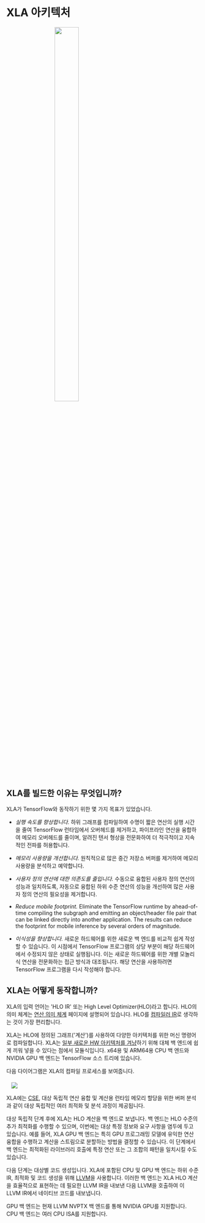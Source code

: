 # XLA 아키텍처

<div style="width:50%; margin:auto; margin-bottom:10px; margin-top:20px;"> <img style="width:50%" src="./images/xlalogo.png"> </div>

## XLA를 빌드한 이유는 무엇입니까?

XLA가 TensorFlow와 동작하기 위한 몇 가지 목표가 있었습니다.

- *실행 속도를 향상합니다.* 하위 그래프를 컴파일하여 수명이 짧은 연산의 실행 시간을 줄여 TensorFlow 런타임에서 오버헤드를 제거하고, 파이프라인 연산을 융합하여 메모리 오버헤드를 줄이며, 알려진 텐서 형상을 전문화하여 더 적극적이고 지속적인 전파를 허용합니다.

- *메모리 사용량을 개선합니다.* 원칙적으로 많은 중간 저장소 버퍼를 제거하여 메모리 사용량을 분석하고 예약합니다.

- *사용자 정의 연산에 대한 의존도를 줄입니다.* 수동으로 융합된 사용자 정의 연산의 성능과 일치하도록, 자동으로 융합된 하위 수준 연산의 성능을 개선하여 많은 사용자 정의 연산의 필요성을 제거합니다.

- *Reduce mobile footprint.* Eliminate the TensorFlow runtime by ahead-of-time compiling the subgraph and emitting an object/header file pair that can be linked directly into another application. The results can reduce the footprint for mobile inference by several orders of magnitude.

- *이식성을 향상합니다.* 새로운 하드웨어를 위한 새로운 백 엔드를 비교적 쉽게 작성할 수 있습니다. 이 시점에서 TensorFlow 프로그램의 상당 부분이 해당 하드웨어에서 수정되지 않은 상태로 실행됩니다. 이는 새로운 하드웨어를 위한 개별 모놀리식 연산을 전문화하는 접근 방식과 대조됩니다. 해당 연산을 사용하려면 TensorFlow 프로그램을 다시 작성해야 합니다.

## XLA는 어떻게 동작합니까?

XLA의 입력 언어는 'HLO IR' 또는 High Level Optimizer(HLO)라고 합니다. HLO의 의미 체계는 [연산 의미 체계](./operation_semantics.md) 페이지에 설명되어 있습니다. HLO를 [컴파일러 IR](https://en.wikipedia.org/wiki/Intermediate_representation)로 생각하는 것이 가장 편리합니다.

XLA는 HLO에 정의된 그래프('계산')를 사용하여 다양한 아키텍처를 위한 머신 명령어로 컴파일합니다. XLA는 [일부 새로운 HW 아키텍처를 겨냥](./developing_new_backend.md)하기 위해 대체 백 엔드에 쉽게 끼워 넣을 수 있다는 점에서 모듈식입니다. x64용 및 ARM64용 CPU 백 엔드와 NVIDIA GPU 백 엔드는 TensorFlow 소스 트리에 있습니다.

다음 다이어그램은 XLA의 컴파일 프로세스를 보여줍니다.

<div style="width:95%; margin:auto; margin-bottom:10px; margin-top:20px;">   <img src="./images/how-does-xla-work.png"> </div>

XLA에는 [CSE](https://en.wikipedia.org/wiki/Common_subexpression_elimination), 대상 독립적 연산 융합 및 계산용 런타임 메모리 할당을 위한 버퍼 분석과 같이 대상 독립적인 여러 최적화 및 분석 과정이 제공됩니다.

대상 독립적 단계 후에 XLA는 HLO 계산을 백 엔드로 보냅니다. 백 엔드는 HLO 수준의 추가 최적화를 수행할 수 있으며, 이번에는 대상 특정 정보와 요구 사항을 염두에 두고 있습니다. 예를 들어, XLA GPU 백 엔드는 특히 GPU 프로그래밍 모델에 유익한 연산 융합을 수행하고 계산을 스트림으로 분할하는 방법을 결정할 수 있습니다. 이 단계에서 백 엔드는 최적화된 라이브러리 호출에 특정 연산 또는 그 조합의 패턴을 일치시킬 수도 있습니다.

다음 단계는 대상별 코드 생성입니다. XLA에 포함된 CPU 및 GPU 백 엔드는 하위 수준 IR, 최적화 및 코드 생성을 위해 [LLVM](http://llvm.org)을 사용합니다. 이러한 백 엔드는 XLA HLO 계산을 효율적으로 표현하는 데 필요한 LLVM IR을 내보낸 다음 LLVM을 호출하여 이 LLVM IR에서 네이티브 코드를 내보냅니다.

GPU 백 엔드는 현재 LLVM NVPTX 백 엔드를 통해 NVIDIA GPU를 지원합니다. CPU 백 엔드는 여러 CPU ISA를 지원합니다.
